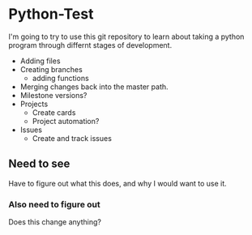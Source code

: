 # Python-Test


I'm going to try to use this git repository to learn about taking a python program through differnt stages of development.

* Adding files
* Creating branches
  * adding functions
* Merging changes back into the master path.
* Milestone versions?
* Projects
  * Create cards
  * Project automation?
* Issues
  * Create and track issues
  
## Need to see
Have to figure out what this does, and why I would want to use it.

### Also need to figure out
Does this change anything?
